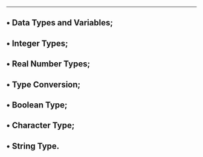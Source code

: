 -----------------------------------
• Data Types and Variables;
-----------------------------------
• Integer Types;
----------------------------------
• Real Number Types;
--------------------------------
• Type Conversion;
------------------------------
• Boolean Type;
--------------------------------
• Character Type;
----------------------------
• String Type.
--------------------------------
